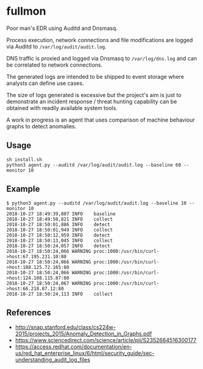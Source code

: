 # fullmon

Poor man's EDR using Auditd and Dnsmasq. 

Process execution, network connections and file modifications are logged via Auditd to `/var/log/audit/audit.log`.

DNS traffic is proxied and logged via Dnsmasq to `/var/log/dns.log` and can be correlated to network connections.

The generated logs are intended to be shipped to event storage where analysts can define use cases.

The size of logs generated is excessive but the project's aim is just to demonstrate an incident response / threat hunting capability can be obtained with readily available system tools.

A work in progress is an agent that uses comparison of machine behaviour graphs to detect anomalies.

## Usage

```
sh install.sh
python3 agent.py --auditd /var/log/audit/audit.log --baseline 60 --monitor 10
```

## Example

```
$ python3 agent.py --auditd /var/log/audit/audit.log --baseline 10 --monitor 10
2018-10-27 18:49:39,807	INFO	baseline
2018-10-27 18:49:50,821	INFO	collect
2018-10-27 18:50:01,886	INFO	detect
2018-10-27 18:50:01,949	INFO	collect
2018-10-27 18:50:12,959	INFO	detect
2018-10-27 18:50:13,045	INFO	collect
2018-10-27 18:50:24,057	INFO	detect
2018-10-27 18:50:24,066	WARNING	proc:1000:/usr/bin/curl->host:67.195.231.10:80
2018-10-27 18:50:24,066	WARNING	proc:1000:/usr/bin/curl->host:188.125.72.165:80
2018-10-27 18:50:24,066	WARNING	proc:1000:/usr/bin/curl->host:124.108.115.87:80
2018-10-27 18:50:24,067	WARNING	proc:1000:/usr/bin/curl->host:66.218.87.12:80
2018-10-27 18:50:24,113	INFO	collect
```

## References

- http://snap.stanford.edu/class/cs224w-2015/projects_2015/Anomaly_Detection_in_Graphs.pdf
- https://www.sciencedirect.com/science/article/pii/S2352664516300177
- https://access.redhat.com/documentation/en-us/red_hat_enterprise_linux/6/html/security_guide/sec-understanding_audit_log_files
